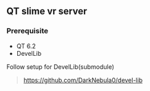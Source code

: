 ## QT slime vr server

### Prerequisite

- QT 6.2
- DevelLib

Follow setup for DevelLib(submodule)

> https://github.com/DarkNebula0/devel-lib

